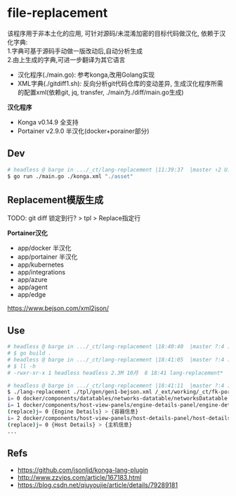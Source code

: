 # file-replacement

该程序用于非本土化的应用, 可针对源码/未混淆加密的目标代码做汉化, 依赖于汉化字典:  
1.字典可基于源码手动做一版改动后,自动分析生成  
2.由上生成的字典,可进一步翻译为其它语言  

- 汉化程序(./main.go): 参考konga,改用Golang实现
- XML字典(./gitdiff1.sh): 反向分析git代码仓库的变动差异, 生成汉化程序所需的配置xml(依赖git, jq, transfer, ./main为./diff/main.go生成) 

**汉化程序**

- Konga v0.14.9 全支持
- Portainer v2.9.0 半汉化(docker+porainer部分)

## Dev

```bash
# headless @ barge in .../_ct/lang-replacement |11:39:37  |master ↑2 U:1 ?:1 ✗| 
$ go run ./main.go ./konga.xml "./asset"
```

## Replacement模版生成

TODO: git diff 锁定到行? > tpl > Replace指定行

**Portainer汉化**

- app/docker 半汉化
- app/portainer 半汉化
- app/kubernetes
- app/integrations
- app/azure
- app/agent
- app/edge

https://www.bejson.com/xml2json/

## Use

```bash
# headless @ barge in .../_ct/lang-replacement |18:40:40  |master ?:4 ✗| 
# $ go build .
# headless @ barge in .../_ct/lang-replacement |18:41:05  |master ?:4 ✗| 
# $ ll -h
# -rwxr-xr-x 1 headless headless 2.3M 10月  8 18:41 lang-replacement*

# headless @ barge in .../_ct/lang-replacement |18:41:11  |master ?:4 ✗| 
$ ./lang-replacement ./tpl/gen/gen1-bejson.xml /_ext/working/_ct/fk-portainer/app
i= 0 docker/components/datatables/networks-datatable/networksDatatable.html
i= 1 docker/components/host-view-panels/engine-details-panel/engine-details-panel.html
(replace)j= 0 {Engine Details} > {容器信息}
i= 2 docker/components/host-view-panels/host-details-panel/host-details-panel.html
(replace)j= 0 {Host Details} > {主机信息}
...
```

## Refs

- https://github.com/jsonljd/konga-lang-plugin
- http://www.zzvips.com/article/167183.html
- https://blog.csdn.net/qiuyoujie/article/details/79289181
